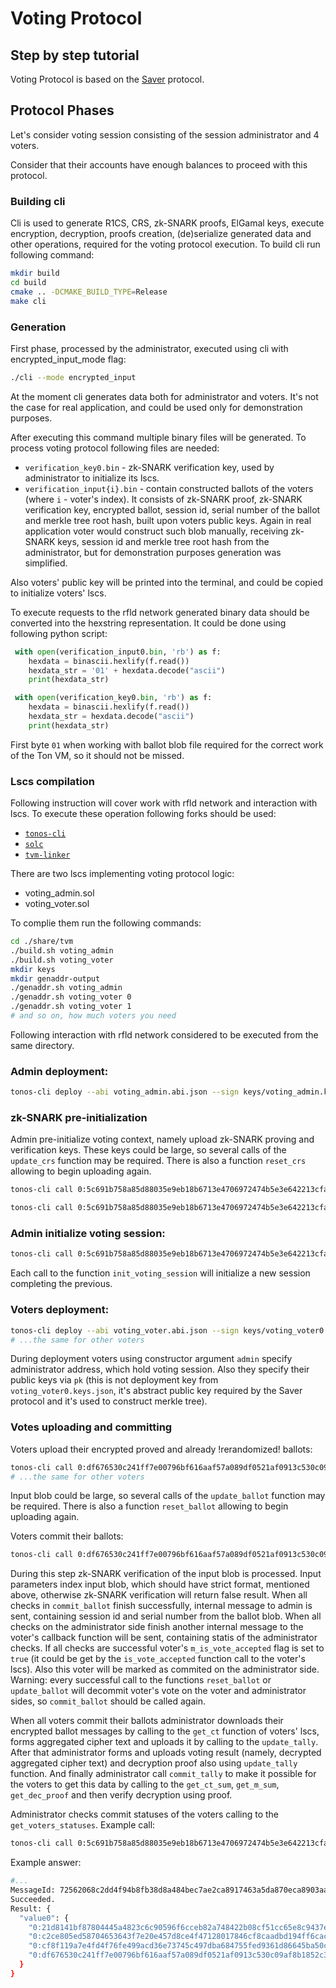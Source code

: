 # Voting Protocol
## Step by step tutorial

Voting Protocol is based on the [Saver](https://eprint.iacr.org/2019/1270) protocol.

## Protocol Phases

Let's consider voting session consisting of the session administrator and 4 voters.

Consider that their accounts have enough balances to proceed with this protocol.

### Building cli
Cli is used to generate R1CS, CRS, zk-SNARK proofs, ElGamal keys, execute encryption, decryption, proofs creation, (de)serialize generated data and other operations, required for the voting protocol execution.
To build cli run following command:
```sh
mkdir build
cd build
cmake .. -DCMAKE_BUILD_TYPE=Release
make cli
```

### Generation
First phase, processed by the administrator, executed using cli with encrypted_input_mode flag:
```sh
./cli --mode encrypted_input
```
At the moment cli generates data both for administrator and voters. It's not the case for real application, and could be used only for demonstration purposes.

After executing this command multiple binary files will be generated. To process voting protocol following files are needed:
- ```verification_key0.bin``` - zk-SNARK verification key, used by administrator to initialize its lscs.
- ```verification_input{i}.bin``` - contain constructed ballots of the voters (where ```i``` - voter's index). It consists of zk-SNARK proof, zk-SNARK verification key, encrypted ballot, session id, serial number of the ballot and merkle tree root hash, built upon voters public keys. Again in real application voter would construct such blob manually, receiving zk-SNARK keys, session id and merkle tree root hash from the administrator, but for demonstration purposes generation was simplified.

Also voters' public key will be printed into the terminal, and could be copied to initialize voters' lscs.

To execute requests to the rfld network generated binary data should be converted into the hexstring representation. It could be done using following python script:
```python
 with open(verification_input0.bin, 'rb') as f:
    hexdata = binascii.hexlify(f.read())
    hexdata_str = '01' + hexdata.decode("ascii")
    print(hexdata_str)

 with open(verification_key0.bin, 'rb') as f:
    hexdata = binascii.hexlify(f.read())
    hexdata_str = hexdata.decode("ascii")
    print(hexdata_str)
```
First byte `01` when working with ballot blob file required for the correct work of the Ton VM, so it should not be missed.

### Lscs compilation
Following instruction will cover work with rfld network and interaction with lscs. To execute these operation following forks should be used:
- [`tonos-cli`](https://github.com/NilFoundation/ton-tonos-cli/tree/2-groth16-verification-encrypted-input-mode)
- [`solc`](https://github.com/NilFoundation/tvm-solidity)
- [`tvm-linker`](https://github.com/NilFoundation/tvm-linker/tree/1-vergrth16)

There are two lscs implementing voting protocol logic:
- voting_admin.sol
- voting_voter.sol

To complie them run the following commands:
 ```sh
 cd ./share/tvm
 ./build.sh voting_admin
 ./build.sh voting_voter
 mkdir keys
 mkdir genaddr-output
 ./genaddr.sh voting_admin
 ./genaddr.sh voting_voter 0
 ./genaddr.sh voting_voter 1
 # and so on, how much voters you need
 ```
Following interaction with rfld network considered to be executed from the same directory.

### Admin deployment:
```sh
tonos-cli deploy --abi voting_admin.abi.json --sign keys/voting_admin.keys.json voting_admin.tvc '{}'
```

### zk-SNARK pre-initialization
Admin pre-initialize voting context, namely upload zk-SNARK proving and verification keys. These keys could be large, so several calls of the ```update_crs``` function may be required. There is also a function ```reset_crs``` allowing to begin uploading again.
```sh
tonos-cli call 0:5c691b758a85d88035e9eb18b6713e4706972474b5e3e642213cfa499c1b7510 update_crs '{"pk":"<crs_proving_key>", "vk":"<crs_verification_key>"}' --abi voting_admin.abi.json --sign keys/voting_admin.keys.json

tonos-cli call 0:5c691b758a85d88035e9eb18b6713e4706972474b5e3e642213cfa499c1b7510 reset_crs '{}' --abi voting_admin.abi.json --sign keys/voting_admin.keys.json
```

### Admin initialize voting session:
```sh
tonos-cli call 0:5c691b758a85d88035e9eb18b6713e4706972474b5e3e642213cfa499c1b7510 init_voting_session '{"eid":"<session id>","pk_eid":"<ElGamal public key>","vk_eid":"<ElGamal verification key>","voters_addresses":["0:df676530c241ff7e00796bf616aaf57a089df0521af0913c530c09af8b1852c3","0:cf8f119a7e4fd4f76fe499acd36e73745c497dba684755fed9361d86645ba50c","0:c2ce805ed58704653643f7e20e457d8ce4f47128017846cf8caadbd194ff6cac","0:21d8141bf87804445a4823c6c90596f6cceb82a748422b08cf51cc65e8c9437e"],"rt":"<root hash of the merkle tree constructed upon voters public keys>"}' --abi voting_admin.abi.json --sign keys/voting_admin.keys.json
```
Each call to the function ```init_voting_session``` will initialize a new session completing the previous.

### Voters deployment:
```sh
tonos-cli deploy --abi voting_voter.abi.json --sign keys/voting_voter0.keys.json voting_voter.tvc '{"pk":"010203", "admin":"0:5c691b758a85d88035e9eb18b6713e4706972474b5e3e642213cfa499c1b7510"}'
# ...the same for other voters
```
During deployment voters using constructor argument ```admin``` specify administrator address, which hold voting session. Also they specify their public keys via ```pk``` (this is not deployment key from ```voting_voter0.keys.json```, it's abstract public key required by the Saver protocol and it's used to construct merkle tree).

### Votes uploading and committing
Voters upload their encrypted proved and already !rerandomized! ballots:
```sh
tonos-cli call 0:df676530c241ff7e00796bf616aaf57a089df0521af0913c530c09af8b1852c3 update_ballot '{"vi":"<ballot blob which consists of: proof, crs vkey, ElGamal pubkey, encrypted ballot, session id, serial number and merkle tree root hash>"}' --abi voting_voter.abi.json --sign keys/voting_voter0.keys.json
# ...the same for other voters
```
Input blob could be large, so several calls of the ```update_ballot``` function may be required. There is also a function ```reset_ballot``` allowing to begin uploading again.

Voters commit their ballots:
```sh
tonos-cli call 0:df676530c241ff7e00796bf616aaf57a089df0521af0913c530c09af8b1852c3 commit_ballot '{"proof_end":193,"ct_begin":35273,"eid_begin":35721,"sn_begin":37769,"sn_end":45929 }' --abi voting_voter.abi.json --sign keys/voting_voter0.keys.json
```
During this step zk-SNARK verification of the input blob is processed. Input parameters index input blob, which should have strict format, mentioned above, otherwise zk-SNARK verification will return false result. When all checks in ```commit_ballot``` finish successfully, internal message to admin is sent, containing session id and serial number from the ballot blob. When all checks on the administrator side finish another internal message to the voter's callback function will be sent, containing statis of the administrator checks. If all checks are successful voter's ```m_is_vote_accepted``` flag is set to ```true``` (it could be get by the  ```is_vote_accepted``` function call to the voter's lscs). Also this voter will be marked as commited on the administrator side. Warning: every successful call to the functions ```reset_ballot``` or ```update_ballot``` will decommit voter's vote on the voter and administrator sides, so ```commit_ballot``` should be called again.

When all voters commit their ballots administrator downloads their encrypted ballot messages by calling to the ```get_ct``` function of voters' lscs, forms aggregated cipher text and uploads it by calling to the ```update_tally```. After that administrator forms and uploads voting result (namely, decrypted aggregated cipher text) and decryption proof also using ```update_tally``` function. And finally administrator call ```commit_tally``` to make it possible for the voters to get this data by calling to the ```get_ct_sum```, ```get_m_sum```, ```get_dec_proof``` and then verify decryption using proof.

Administrator checks commit statuses of the voters calling to the ```get_voters_statuses```. Example call:
```sh
tonos-cli call 0:5c691b758a85d88035e9eb18b6713e4706972474b5e3e642213cfa499c1b7510 get_voters_statuses '{}' --abi voting_admin.abi.json --sign keys/voting_admin.keys.json
```
Example answer:
```sh
#...
MessageId: 72562068c2dd4f94b8fb38d8a484bec7ae2ca8917463a5da870eca8903aa7363
Succeeded.
Result: {
  "value0": {
    "0:21d8141bf87804445a4823c6c90596f6cceb82a748422b08cf51cc65e8c9437e": false,
    "0:c2ce805ed58704653643f7e20e457d8ce4f47128017846cf8caadbd194ff6cac": false,
    "0:cf8f119a7e4fd4f76fe499acd36e73745c497dba684755fed9361d86645ba50c": false,
    "0:df676530c241ff7e00796bf616aaf57a089df0521af0913c530c09af8b1852c3": true
  }
}
```
